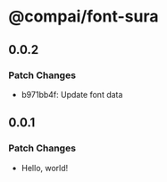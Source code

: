 # @compai/font-sura

## 0.0.2

### Patch Changes

- b971bb4f: Update font data

## 0.0.1

### Patch Changes

- Hello, world!
